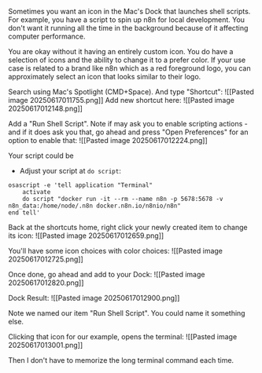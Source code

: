 Sometimes you want an icon in the Mac's Dock that launches shell scripts. For example, you have a script to spin up n8n for local development. You don't want it running all the time in the background because of it affecting computer performance.

You are okay without it having an entirely custom icon. You do have a selection of icons and the ability to change it to a prefer color. If your use case is related to a brand like n8n which as a red foreground logo, you can approximately select an icon that looks similar to their logo.

Search using Mac's Spotlight (CMD+Space). And type "Shortcut":
![[Pasted image 20250617011755.png]]
Add new shortcut here:
![[Pasted image 20250617012148.png]]

Add a "Run Shell Script". Note if may ask you to enable scripting actions - and if it does ask you that, go ahead and press "Open Preferences" for an option to enable that:
![[Pasted image 20250617012224.png]]

Your script could be
- Adjust your script at `do script`:
```
osascript -e 'tell application "Terminal"
    activate
    do script "docker run -it --rm --name n8n -p 5678:5678 -v n8n_data:/home/node/.n8n docker.n8n.io/n8nio/n8n"
end tell'
```

Back at the shortcuts home, right click your newly created item to change its icon:
![[Pasted image 20250617012659.png]]

You'll have some icon choices with color choices:
![[Pasted image 20250617012725.png]]

Once done, go ahead and add to your Dock:
![[Pasted image 20250617012820.png]]

Dock Result:
![[Pasted image 20250617012900.png]]

Note we named our item "Run Shell Script". You could name it something else. 

Clicking that icon for our example, opens the terminal:
![[Pasted image 20250617013001.png]]

Then I don't have to memorize the long terminal command each time.

